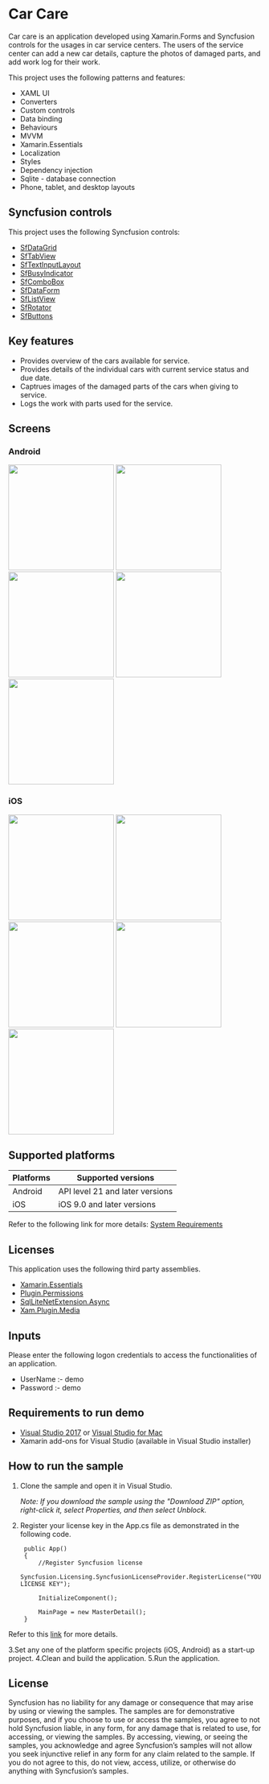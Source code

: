 # Car Care

Car care is an application developed using Xamarin.Forms and Syncfusion controls for the usages in car service centers. The users of the service center can add a new car details, capture the photos of damaged parts, and add work log for their work.

This project uses the following patterns and features:

* XAML UI
* Converters
* Custom controls
* Data binding
* Behaviours
* MVVM
* Xamarin.Essentials
* Localization
* Styles
* Dependency injection
* Sqlite - database connection
* Phone, tablet, and desktop layouts

## Syncfusion controls

This project uses the following Syncfusion controls:

* [SfDataGrid](https://www.syncfusion.com/xamarin-ui-controls/datagrid)
* [SfTabView](https://www.syncfusion.com/xamarin-ui-controls/tabbed-view)
* [SfTextInputLayout](https://www.syncfusion.com/xamarin-ui-controls/text-input-layout)
* [SfBusyIndicator](https://www.syncfusion.com/xamarin-ui-controls/busy-indicator)
* [SfComboBox](https://www.syncfusion.com/xamarin-ui-controls/combobox)
* [SfDataForm](https://www.syncfusion.com/xamarin-ui-controls/dataform)
* [SfListView](https://www.syncfusion.com/xamarin-ui-controls/listview)
* [SfRotator](https://www.syncfusion.com/xamarin-ui-controls/rotator)
* [SfButtons](https://www.syncfusion.com/xamarin-ui-controls/button)

## Key features

* Provides overview of the cars available for service.
* Provides details of the individual cars with current service status and due date.
* Captrues images of the damaged parts of the cars when giving to service.
* Logs the work with parts used for the service.

## Screens

### Android

<img src="Images/Android/login.jpg" Width="210" /> <img src="Images/Android/carlist.jpg" Width="210" /> <img src="Images/Android/newbooking.jpg" Width="210" /> <img src="Images/Android/cardetails.jpg" Width="210" /> <img src="Images/Android/logwork.jpg" Width="210" />

### iOS

<img src="Images/iOS/login.png" Width="210" /> <img src="Images/iOS/carlist.png" Width="210" /> <img src="Images/iOS/newbooking.png" Width="210" /> <img src="Images/iOS/cardetails.png" Width="210" /> <img src="Images/iOS/logwork.png" Width="210" />

## Supported platforms

| Platforms | Supported versions |
| --------- | ------------------ |
| Android   | API level 21 and later versions |
| iOS | iOS 9.0 and later versions |

Refer to the following link for more details: [System Requirements](https://help.syncfusion.com/xamarin/installation-and-upgrade/system-requirements)

## Licenses

This application uses the following third party assemblies.

* [Xamarin.Essentials](https://github.com/xamarin/Essentials)
* [Plugin.Permissions](https://github.com/jamesmontemagno/PermissionsPlugin)
* [SqlLiteNetExtension.Async](https://bitbucket.org/twincoders/sqlite-net-extensions/src/master/)
* [Xam.Plugin.Media](https://github.com/jamesmontemagno/MediaPlugin)

## Inputs

Please enter the following logon credentials to access the functionalities of an application.

* UserName :- demo
* Password :- demo

## Requirements to run demo

* [Visual Studio 2017](https://visualstudio.microsoft.com/downloads/) or [Visual Studio for Mac](https://visualstudio.microsoft.com/vs/mac/)
* Xamarin add-ons for Visual Studio (available in Visual Studio installer)

## How to run the sample

1. Clone the sample and open it in Visual Studio.

   *Note: If you download the sample using the "Download ZIP" option, right-click it, select Properties, and then select Unblock.*

2. Register your license key in the App.cs file as demonstrated in the following code.

        public App()
        {
            //Register Syncfusion license
            Syncfusion.Licensing.SyncfusionLicenseProvider.RegisterLicense("YOUR LICENSE KEY");

            InitializeComponent();

            MainPage = new MasterDetail();
        }

Refer to this [link](https://help.syncfusion.com/common/essential-studio/licensing/license-key#xamarinforms) for more details.

3.Set any one of the platform specific projects (iOS, Android) as a start-up project.
4.Clean and build the application.
5.Run the application.

## License

Syncfusion has no liability for any damage or consequence that may arise by using or viewing the samples. The samples are for demonstrative purposes, and if you choose to use or access the samples, you agree to not hold Syncfusion liable, in any form, for any damage that is related to use, for accessing, or viewing the samples. By accessing, viewing, or seeing the samples, you acknowledge and agree Syncfusion’s samples will not allow you seek injunctive relief in any form for any claim related to the sample. If you do not agree to this, do not view, access, utilize, or otherwise do anything with Syncfusion’s samples.
